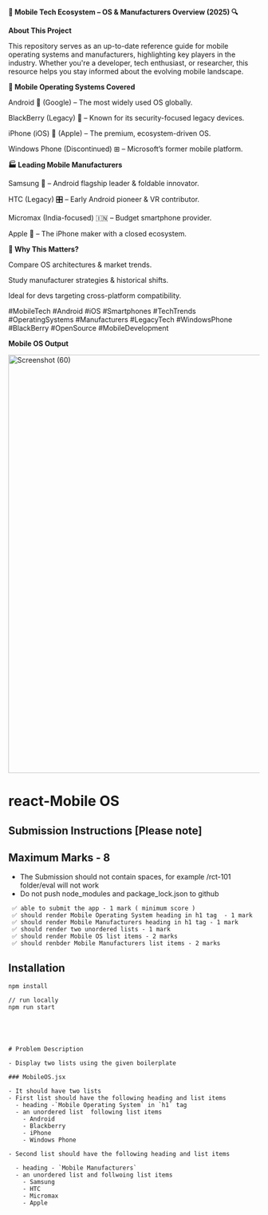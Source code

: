 **📱 Mobile Tech Ecosystem – OS & Manufacturers Overview (2025) 🔍**

**About This Project**

This repository serves as an up-to-date reference guide for mobile operating systems and manufacturers, highlighting key players in the industry. Whether you're a developer, tech enthusiast, or researcher, this resource helps you stay informed about the evolving mobile landscape.

**📲 Mobile Operating Systems Covered**

Android 🤖 (Google) – The most widely used OS globally.

BlackBerry (Legacy) 🖤 – Known for its security-focused legacy devices.

iPhone (iOS) 🍏 (Apple) – The premium, ecosystem-driven OS.

Windows Phone (Discontinued) ⊞ – Microsoft’s former mobile platform.

**🏭 Leading Mobile Manufacturers**

Samsung 📱 – Android flagship leader & foldable innovator.

HTC (Legacy) 🎛️ – Early Android pioneer & VR contributor.

Micromax (India-focused) 🇮🇳 – Budget smartphone provider.

Apple 🍏 – The iPhone maker with a closed ecosystem.

**🚀 Why This Matters?**

Compare OS architectures & market trends.

Study manufacturer strategies & historical shifts.

Ideal for devs targeting cross-platform compatibility.

#MobileTech #Android #iOS #Smartphones #TechTrends #OperatingSystems #Manufacturers #LegacyTech #WindowsPhone #BlackBerry #OpenSource #MobileDevelopment



**Mobile OS Output**

<img width="1920" height="838" alt="Screenshot (60)" src="https://github.com/user-attachments/assets/39f2d3e7-362c-47b0-a30b-648c80da5e10" />






# react-Mobile OS
## Submission Instructions [Please note]

## Maximum Marks - 8

- The Submission should not contain spaces, for example /rct-101 folder/eval will not work
- Do not push node_modules and package_lock.json to github

```
 ✅ able to submit the app - 1 mark ( minimum score )
 ✅ should render Mobile Operating System heading in h1 tag  - 1 mark
 ✅ should render Mobile Manufacturers heading in h1 tag - 1 mark
 ✅ should render two unordered lists - 1 mark
 ✅ should render Mobile OS list items - 2 marks
 ✅ should renbder Mobile Manufacturers list items - 2 marks

```

## Installation



```
npm install

// run locally
npm run start





# Problem Description

- Display two lists using the given boilerplate

### MobileOS.jsx

- It should have two lists
- First list should have the following heading and list items
  - heading -`Mobile Operating System` in `h1` tag
  - an unordered list  following list items
    - Android
    - Blackberry
    - iPhone
    - Windows Phone
    
- Second list should have the following heading and list items

  - heading - `Mobile Manufacturers`
  - an unordered list and follwoing list items
    - Samsung
    - HTC
    - Micromax
    - Apple




